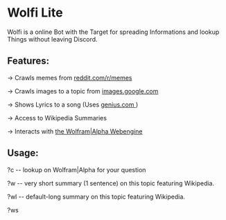 # Wolfi Lite


Wolfi is a online Bot with the Target for spreading Informations and lookup 
Things without leaving Discord.

## Features: 
-> Crawls memes from <a href = "https://reddit.com/r/memes"> reddit.com/r/memes <a />
  
-> Crawls images to a topic from <a href = "https://images.google.com"> images.google.com <a />
  
-> Shows Lyrics to a song (Uses <a href="https://genius.com"> genius.com <a />)
  
-> Access to Wikipedia Summaries
  
-> Interacts with <a href="https://wolframalpha.com"> the Wolfram|Alpha Webengine <a />
## Usage:
  
  ?c <question> -- lookup on Wolfram|Alpha for your question
  
  ?w <topic> -- very short summary (1 sentence) on this topic featuring Wikipedia.
  
  ?wl <topic> -- default-long summary on this topic featuring Wikipedia.
 
  ?ws <title> -- find all Wikipedia-articles including this title.
  
  ?img <topic> -- posts an image of Google with this topic.
  
  ?m <i> -- posts i memes from <a href = "https://reddit.com/r/memes"> reddit.com/r/memes<a />
  
  ?l <title> by <singer> -- lookup the lyrics of the title by the singer
 
## Get it yourself!
  $ git clone https:/github.com/Ronnie1320/WolfiLite.git
  
  Edit (if Linux) setup.sh or on a Pc setup.bat and insert your own keys.
  
  Run finally python3 -m pip install -r requirements.txt
  
  (You may skip the 3)
  
  You can start now with $ python3 main.py
## History:
WolfiLite is named Lite because It's Original, Wolfi; had some more Potential because it lived on a 
 Computer with the Wolfram Engine and interacted with it too. But i'm glad that i could restore most feauters on <a href="replit.com"> Replit.com <a />.
  
## Links:
  The Replit.com Repository: <a href="https://replit.com/@ReneR1/Wolfi-Lite#main.py"> replit.com/@ReneR1/Wolfi-Lite <a />
  
  <a href="https://discord.com/api/oauth2/authorize?client_id=845255635951419392&permissions=2148006976&scope=bot"> Discord Invite Link <a />
  <a href="https://discord.com/api/oauth2/authorize?client_id=779028053942075442&permissions=2148006976&scope=bot"> Invite Link for the GERMAN Wolfi <a />
